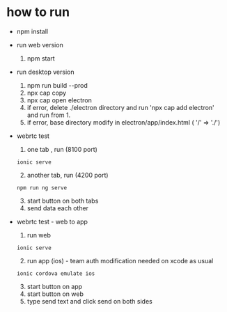 # how to run
* npm install
* run web version
  1. npm start
* run desktop version
  1. npm run build --prod
  1. npx cap copy
  1. npx cap open electron
  1. if error, delete ./electron directory and run 'npx cap add electron' and run from 1.
  1. if error, base directory modify in electron/app/index.html ( '/' => './') 
* webrtc test
  1. one tab , run (8100 port)
  ```
  ionic serve
  ```

  2. another tab, run (4200 port)
  ```
  npm run ng serve
  ```
  3. start button on both tabs
  4. send data each other
* webrtc test - web to app
  1. run web
  ```
  ionic serve
  ```

  2. run app (ios) - team auth modification needed on xcode as usual
  ```
  ionic cordova emulate ios
  ```

  3. start button on app
  4. start button on web
  5. type send text and click send on both sides